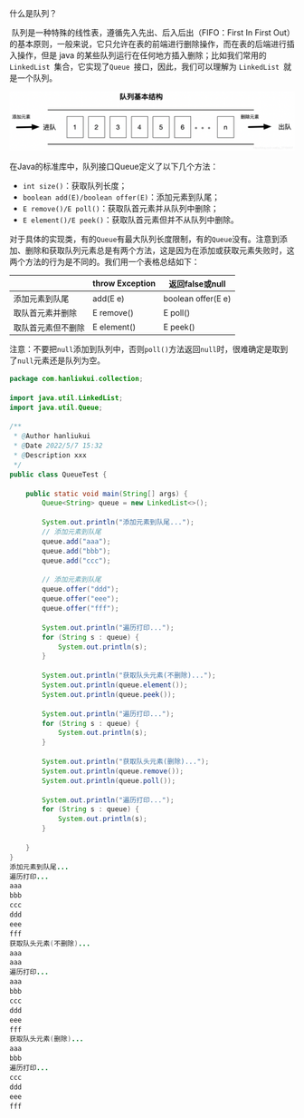 什么是队列？

​      队列是一种特殊的线性表，遵循先入先出、后入后出（FIFO：First In First Out）的基本原则，一般来说，它只允许在表的前端进行删除操作，而在表的后端进行插入操作，但是 java 的某些队列运行在任何地方插入删除；比如我们常用的 `LinkedList `集合，它实现了`Queue `接口，因此，我们可以理解为 `LinkedList `就是一个队列。

![img](./assets/1651916976599-50e96e43-c36c-4d22-94bf-2b03bd2cbb45.png)

在Java的标准库中，队列接口Queue定义了以下几个方法：

- `int size()`：获取队列长度；
- `boolean add(E)/boolean offer(E)`：添加元素到队尾；
- `E remove()/E poll()`：获取队首元素并从队列中删除；
- `E element()/E peek()`：获取队首元素但并不从队列中删除。



对于具体的实现类，有的`Queue`有最大队列长度限制，有的`Queue`没有。注意到添加、删除和获取队列元素总是有两个方法，这是因为在添加或获取元素失败时，这两个方法的行为是不同的。我们用一个表格总结如下：

|                    | throw Exception | 返回false或null    |
| ------------------ | --------------- | ------------------ |
| 添加元素到队尾     | add(E e)        | boolean offer(E e) |
| 取队首元素并删除   | E remove()      | E poll()           |
| 取队首元素但不删除 | E element()     | E peek()           |

注意：不要把`null`添加到队列中，否则`poll()`方法返回`null`时，很难确定是取到了`null`元素还是队列为空。



```java
package com.hanliukui.collection;

import java.util.LinkedList;
import java.util.Queue;

/**
 * @Author hanliukui
 * @Date 2022/5/7 15:32
 * @Description xxx
 */
public class QueueTest {

    public static void main(String[] args) {
        Queue<String> queue = new LinkedList<>();

        System.out.println("添加元素到队尾...");
        // 添加元素到队尾
        queue.add("aaa");
        queue.add("bbb");
        queue.add("ccc");

        // 添加元素到队尾
        queue.offer("ddd");
        queue.offer("eee");
        queue.offer("fff");

        System.out.println("遍历打印...");
        for (String s : queue) {
            System.out.println(s);
        }

        System.out.println("获取队头元素(不删除)...");
        System.out.println(queue.element());
        System.out.println(queue.peek());

        System.out.println("遍历打印...");
        for (String s : queue) {
            System.out.println(s);
        }

        System.out.println("获取队头元素(删除)...");
        System.out.println(queue.remove());
        System.out.println(queue.poll());

        System.out.println("遍历打印...");
        for (String s : queue) {
            System.out.println(s);
        }

    }
}
添加元素到队尾...
遍历打印...
aaa
bbb
ccc
ddd
eee
fff
获取队头元素(不删除)...
aaa
aaa
遍历打印...
aaa
bbb
ccc
ddd
eee
fff
获取队头元素(删除)...
aaa
bbb
遍历打印...
ccc
ddd
eee
fff
```